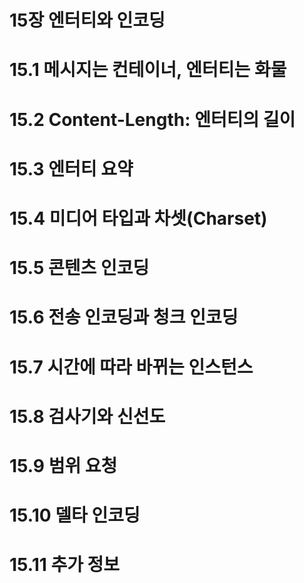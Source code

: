 # 15장 엔터티와 인코딩

# 15.1 메시지는 컨테이너, 엔터티는 화물

# 15.2 Content-Length: 엔터티의 길이

# 15.3 엔터티 요약

# 15.4 미디어 타입과 차셋(Charset)

# 15.5 콘텐츠 인코딩

# 15.6 전송 인코딩과 청크 인코딩

# 15.7 시간에 따라 바뀌는 인스턴스

# 15.8 검사기와 신선도

# 15.9 범위 요청

# 15.10 델타 인코딩

# 15.11 추가 정보

#